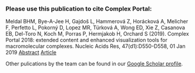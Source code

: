 ### Please use this publication to cite Complex Portal:

Meldal BHM, Bye-A-Jee H, Gajdoš L, Hammerová Z, Horácková A, Melicher F, Perfetto L, Pokorný D, Lopez MR, Türková A, Wong ED, Xie Z, Casanova EB, Del-Toro N, Koch M, Porras P, Hermjakob H, Orchard S (2019). Complex Portal 2018: extended content and enhanced visualization tools for macromolecular complexes. Nucleic Acids Res, 47(d1):D550-D558, 01 Jan 2019 [Abstract](http://europepmc.org/article/MED/30357405) [Article](https://academic.oup.com/nar/article/47/D1/D550/5144138)

Other pulications by the team can be found in our [Google Scholar profile](https://scholar.google.com/citations?user=BoKDQaMAAAAJ&hl=en).
